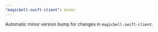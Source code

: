 ```yaml
---
"magicbell-swift-client": minor
---
```


Automatic minor version bump for changes in `magicbell-swift-client`.
